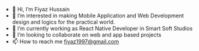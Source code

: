 - 👋 Hi, I’m Fiyaz Hussain
- 👀 I’m interested in making Mobile Application and Web Development design and logics for the practical world.
- 🌱 I’m currently working as React Native Developer in Smart Soft Studios
- 💞️ I’m looking to collaborate on web and app based projects
- 📫 How to reach me fiyaz1997@gmail.com

<!---
Fiyaz6772/Fiyaz6772 is a ✨ special ✨ repository because its `README.md` (this file) appears on your GitHub profile.
You can click the Preview link to take a look at your changes.
--->
